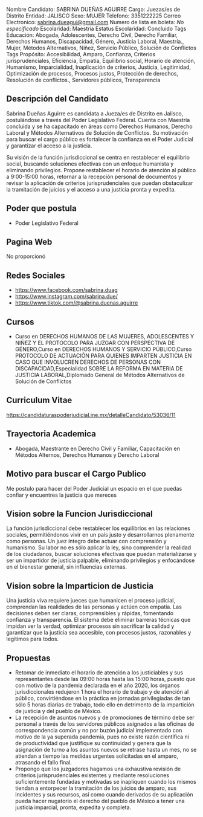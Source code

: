 Nombre Candidato: SABRINA DUEÑAS AGUIRRE
Cargo: Juezas/es de Distrito
Entidad: JALISCO
Sexo: MUJER
Telefono: 3351222225
Correo Electronico: sabrina.dueagui@gmail.com
Numero de lista en boleta: *No especificado*
Escolaridad: Maestría
Estatus Escolaridad: Concluido
Tags Educación: Abogada, Adolescentes, Derecho Civil, Derecho Familiar, Derechos Humanos, Discapacidad, Género, Justicia Laboral, Maestría., Mujer, Métodos Alternativos, Niñez, Servicio Público, Solución de Conflictos
Tags Propósito: Accesibilidad, Amparo, Confianza, Criterios jurisprudenciales, Eficiencia, Empatía, Equilibrio social, Horario de atención, Humanismo, Imparcialidad, Inaplicación de criterios, Justicia, Legitimidad, Optimización de procesos, Procesos justos, Protección de derechos, Resolución de conflictos., Servidores públicos, Transparencia


## Descripción del Candidato 

Sabrina Dueñas Aguirre es candidata a Jueza/es de Distrito en Jalisco, postulándose a través del Poder Legislativo Federal. Cuenta con Maestría concluida y se ha capacitado en áreas como Derechos Humanos, Derecho Laboral y Métodos Alternativos de Solución de Conflictos. Su motivación para buscar el cargo público es fortalecer la confianza en el Poder Judicial y garantizar el acceso a la justicia.

Su visión de la función jurisdiccional se centra en restablecer el equilibrio social, buscando soluciones efectivas con un enfoque humanista y eliminando privilegios. Propone restablecer el horario de atención al público a 9:00-15:00 horas, retornar a la recepción personal de documentos y revisar la aplicación de criterios jurisprudenciales que puedan obstaculizar la tramitación de juicios y el acceso a una justicia pronta y expedita.


## Poder que postula

- Poder Legislativo Federal


## Pagina Web

No proporcionó


## Redes Sociales

- https://www.facebook.com/sabrina.duag
- https://www.instagram.com/sabrina.due/
- https://www.tiktok.com/@sabrina.duenas.aguirre


## Cursos

- Curso en DERECHOS HUMANOS DE LAS MUJERES, ADOLESCENTES Y NIÑEZ Y EL PROTOCOLO PARA JUZGAR CON PERSPECTIVA DE GÉNERO,Curso en DERECHOS HUMANOS Y SERVICIO PÚBLICO,Curso PROTOCOLO DE ACTUACIÓN PARA QUIENES IMPARTEN JUSTICIA EN CASO QUE INVOLUCREN DERECHOS DE PERSONAS CON DISCAPACIDAD,Especialidad SOBRE LA REFORMA EN MATERIA DE JUSTICIA LABORAL,Diplomado General de Métodos Alternativos de Solución de Conflictos


## Curriculum Vitae

https://candidaturaspoderjudicial.ine.mx/detalleCandidato/53036/11


## Trayectoria Academica

- Abogada, Maestrante en Derecho Civil y Familiar, Capacitación en Métodos Alternos, Derechos Humanos y Derecho Laboral


## Motivo para buscar el Cargo Publico

Me postulo para hacer del Poder Judicial un espacio en el que puedas confiar y encuentres la justicia que mereces


## Vision sobre la Funcion Jurisdiccional

La función jurisdiccional debe restablecer los equilibrios en las relaciones sociales, permitiéndonos vivir en un país justo y desarrollarnos plenamente como personas. Un juez íntegro debe actuar con comprensión y humanismo. Su labor no es sólo aplicar la ley, sino comprender la realidad de los ciudadanos, buscar soluciones efectivas que puedan materializarse y ser un impartidor de justicia palpable, eliminando privilegios y enfocándose en el bienestar general, sin influencias externas.


## Vision sobre la Imparticion de Justicia

Una justicia viva requiere jueces que humanicen el proceso judicial, comprendan las realidades de las personas y actúen con empatía. Las decisiones deben ser claras, comprensibles y rápidas, fomentando confianza y transparencia. El sistema debe eliminar barreras técnicas que impidan ver la verdad, optimizar procesos sin sacrificar la calidad y garantizar que la justicia sea accesible, con procesos justos, razonables y legítimos para todos.


## Propuestas

- Retomar de inmediato el horario de atención a los justiciables y sus representantes desde las 09:00 horas hasta las 15:00 horas, puesto que con motivo de la pandemia declarada en el año 2020, los órganos jurisdiccionales redujeron 1 hora el horario de trabajo y de atención al público, convirtiéndose en la práctica en jornadas privilegiadas de tan sólo 5 horas diarias de trabajo, todo ello en detrimento de la impartición de justicia y del pueblo de México.
- La recepción de asuntos nuevos y de promociones de término debe ser personal a través de los servidores públicos asignados a las oficinas de correspondencia común y no por buzón judicial implementado con motivo de la ya superada pandemia, pues no existe razón científica ni de productividad que justifique su continuidad y genera que la asignación de turno a los asuntos nuevos se retrase hasta un mes, no se atiendan a tiempo las medidas urgentes solicitadas en el amparo, atrasando el fallo final.
- Propongo que los juzgadores hagamos una exhaustiva revisión de criterios jurisprudenciales existentes y mediante resoluciones suficientemente fundadas y motivadas se inapliquen cuando los mismos tiendan a entorpecer la tramitación de los juicios de amparo, sus incidentes y sus recursos, así como cuando derivados de su aplicación pueda hacer nugatorio el derecho del pueblo de México a tener una justicia imparcial, pronta, expedita y completa.

